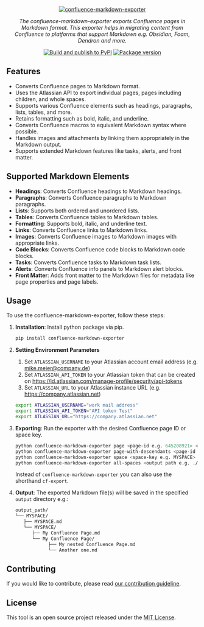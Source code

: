 <p align="center">
  <a href="https://github.com/Spenhouet/confluence-markdown-exporter"><img src="https://raw.githubusercontent.com/Spenhouet/confluence-markdown-exporter/8296d0d6f91ec8428dc2e8595434e406f49316dd/logo.png" alt="confluence-markdown-exporter"></a>
</p>
<p align="center">
    <em>The confluence-markdown-exporter exports Confluence pages in Markdown format. This exporter helps in migrating content from Confluence to platforms that support Markdown e.g. Obsidian, Foam, Dendron and more.</em>
</p>
<p align="center">
  <a href="https://github.com/Spenhouet/confluence-markdown-exporter/actions/workflows/publish.yml"><img src="https://github.com/Spenhouet/confluence-markdown-exporter/actions/workflows/publish.yml/badge.svg" alt="Build and publish to PyPI"></a>
  <a href="https://pypi.org/project/confluence-markdown-exporter" target="_blank">
    <img src="https://img.shields.io/pypi/v/confluence-markdown-exporter?color=%2334D058&label=PyPI%20package" alt="Package version">
   </a>
</p>

## Features

- Converts Confluence pages to Markdown format.
- Uses the Atlassian API to export individual pages, pages including children, and whole spaces.
- Supports various Confluence elements such as headings, paragraphs, lists, tables, and more.
- Retains formatting such as bold, italic, and underline.
- Converts Confluence macros to equivalent Markdown syntax where possible.
- Handles images and attachments by linking them appropriately in the Markdown output.
- Supports extended Markdown features like tasks, alerts, and front matter.

## Supported Markdown Elements

- **Headings**: Converts Confluence headings to Markdown headings.
- **Paragraphs**: Converts Confluence paragraphs to Markdown paragraphs.
- **Lists**: Supports both ordered and unordered lists.
- **Tables**: Converts Confluence tables to Markdown tables.
- **Formatting**: Supports bold, italic, and underline text.
- **Links**: Converts Confluence links to Markdown links.
- **Images**: Converts Confluence images to Markdown images with appropriate links.
- **Code Blocks**: Converts Confluence code blocks to Markdown code blocks.
- **Tasks**: Converts Confluence tasks to Markdown task lists.
- **Alerts**: Converts Confluence info panels to Markdown alert blocks.
- **Front Matter**: Adds front matter to the Markdown files for metadata like page properties and page labels.

## Usage

To use the confluence-markdown-exporter, follow these steps:

1. **Installation**: Install python package via pip.

   ```sh
   pip install confluence-markdown-exporter
   ```

2. **Setting Environment Parameters**

   1. Set `ATLASSIAN_USERNAME` to your Atlassian account email address (e.g. mike.meier@company.de)
   2. Set `ATLASSIAN_API_TOKEN` to your Atlassian token that can be created on https://id.atlassian.com/manage-profile/security/api-tokens
   3. Set `ATLASSIAN_URL` to your Atlassian instance URL (e.g. https://company.atlassian.net)

   ```sh
   export ATLASSIAN_USERNAME="work mail address"
   export ATLASSIAN_API_TOKEN="API token Test"
   export ATLASSIAN_URL="https://company.atlassian.net"
   ```

3. **Exporting**: Run the exporter with the desired Confluence page ID or space key.

   ```sh
   python confluence-markdown-exporter page <page-id e.g. 645208921> <output path e.g. ./output_path/>
   python confluence-markdown-exporter page-with-descendants <page-id e.g. 645208921> <output path e.g. ./output_path/>
   python confluence-markdown-exporter space <space-key e.g. MYSPACE> <output path e.g. ./output_path/>
   python confluence-markdown-exporter all-spaces <output path e.g. ./output_path/>
   ```

   Instead of `confluence-markdown-exporter` you can also use the shorthand `cf-export`.

4. **Output**: The exported Markdown file(s) will be saved in the specified `output` directory e.g.:
   ```sh
   output_path/
   └── MYSPACE/
      ├── MYSPACE.md
      └── MYSPACE/
         ├── My Confluence Page.md
         └── My Confluence Page/
               ├── My nested Confluence Page.md
               └── Another one.md
   ```

## Contributing

If you would like to contribute, please read [our contribution guideline](CONTRIBUTING.md).

## License

This tool is an open source project released under the [MIT License](LICENSE).
